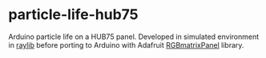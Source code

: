 # particle-life-hub75
Arduino particle life on a HUB75 panel. Developed in simulated environment in [raylib](https://www.raylib.com/index.html) before porting to Arduino with Adafruit [RGBmatrixPanel](https://github.com/adafruit/RGB-matrix-Panel) library.
